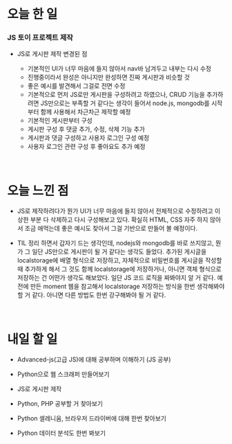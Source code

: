 # 오늘 한 일

### JS 토이 프로젝트 제작

- JS로 게시판 제작 변경된 점

  - 기본적인 UI가 너무 마음에 들지 않아서 nav바 남겨두고 내부는 다시 수정
  - 진행중이라서 완성은 아니지만 완성하면 진짜 게시판과 비슷할 것
  - 좋은 예시를 발견해서 그걸로 전면 수정
  - 기본적으로 먼저 JS로만 게시판을 구성하려고 하였으나, CRUD 기능을 추가하려면 JS만으로는 부족할 거 같다는 생각이 들어서 node.js, mongodb를 시작부터 함께 사용해서 차근차근 제작할 예정
  - 기본적인 게시판부터 구성
  - 게시판 구성 후 댓글 추가, 수정, 삭제 기능 추가
  - 게시판과 댓글 구성하고 사용자 로그인 구성 예정
  - 사용자 로그인 관련 구성 후 좋아요도 추가 예정

<br />

# 오늘 느낀 점

- JS로 제작하려다가 뭔가 UI가 너무 마음에 들지 않아서 전체적으로 수정하려고 이상한 부분 다 삭제하고 다시 구성해보고 있다. 확실히 HTML, CSS 자주 하지 않아서 조금 애먹는데 좋은 예시도 찾아서 그걸 기반으로 만들어 볼 예정이다.

- TIL 정리 하면서 갑자기 드는 생각인데, nodejs와 mongodb를 바로 쓰지않고, 뭔가 그 일단 JS만으로 게시판이 될 거 같다는 생각도 들었다. 추가된 게시글을 localstorage에 배열 형식으로 저장하고, 자체적으로 비밀번호를 게시글을 작성할 때 추가하게 해서 그 것도 함께 localstorage에 저장하거나, 아니면 객체 형식으로 저장하는 건 어떤가 생각도 해보았다. 일단 JS 코드 로직을 짜봐야지 알 거 같다. 예전에 만든 moment 웹을 참고해서 localstorage 저장하는 방식을 한번 생각해봐야 할 거 같다. 아니면 다른 방법도 한번 강구해봐야 될 거 같다.

<br />

# 내일 할 일

- Advanced-js(고급 JS)에 대해 공부하며 이해하기 (JS 공부)

- Python으로 웹 스크래퍼 만들어보기

- JS로 게시판 제작

- Python, PHP 공부할 거 찾아보기

- Python 셀레니움, 브라우저 드라이버에 대해 한번 찾아보기

- Python 데이터 분석도 한번 봐보기

